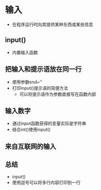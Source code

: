 # 输入
- 在程序运行时向其提供某种东西或某些信息
## input()
- 内置输入函数
## 把输入和提示语放在同一行
- 使用参数end=''
- 打印input()提示语的简便方法
    - 可以将提示语作为参数直接写在函数内部
## 输入数字
- 通过input函数获得的变量实际是字符串
- 结合int()使用input()
## 来自互联网的输入
## 总结
- input()
- 使用逗号可以将多行内容打印到一行